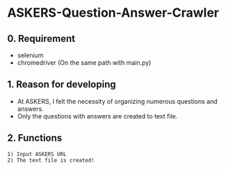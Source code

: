 # ASKERS-Question-Answer-Crawler

## 0. Requirement
- selenium
- chromedriver (On the same path with main.py)

## 1. Reason for developing
- At ASKERS, I felt the necessity of organizing numerous questions and answers.
- Only the questions with answers are created to text file.

## 2. Functions
```
1) Input ASKERS URL
2) The text file is created!
```
